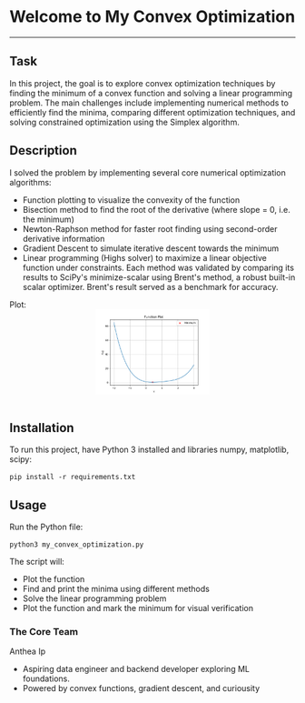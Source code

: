 # Welcome to My Convex Optimization
***

## Task
In this project, the goal is to explore convex optimization techniques by finding the minimum of a convex function and solving a linear programming problem. The main challenges include implementing numerical methods to efficiently find the minima, comparing different optimization techniques, and solving constrained optimization using the Simplex algorithm.

## Description
I solved the problem by implementing several core numerical optimization algorithms:
- Function plotting to visualize the convexity of the function
- Bisection method to find the root of the derivative (where slope = 0, i.e. the minimum)
- Newton-Raphson method for faster root finding using second-order derivative information
- Gradient Descent to simulate iterative descent towards the minimum
- Linear programming (Highs solver) to maximize a linear objective function under constraints. Each method was validated by comparing its results to SciPy's minimize-scalar using Brent's method, a robust built-in scalar optimizer. Brent's result served as a benchmark for accuracy.

Plot:
<img 
src="./ScreenCaps/2function_plot.png"
alt="Linear Fit" 
title="Linear Fit"
style="display: block; margin: 0 auto; max-width: 200px">
</br>

## Installation
To run this project, have Python 3 installed and libraries numpy, matplotlib, scipy:
```
pip install -r requirements.txt
```


## Usage
Run the Python file:
```
python3 my_convex_optimization.py
```
The script will:
- Plot the function
- Find and print the minima using different methods
- Solve the linear programming problem
- Plot the function and mark the minimum for visual verification

### The Core Team
Anthea Ip
- Aspiring data engineer and backend developer exploring ML foundations. 
- Powered by convex functions, gradient descent, and curiousity